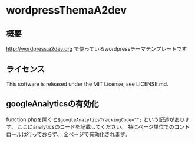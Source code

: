 # wordpressThemaA2dev

## 概要

http://wordpress.a2dev.org で使っているwordpressテーマテンプレートです

## ライセンス

This software is released under the MIT License, see LICENSE.md.

## googleAnalyticsの有効化

function.phpを開くと`$googleAnalyticsTrackingCode="";`
という記述があります。
ここにanalyticsのコードを記載してください。
特にページ単位でのコントロールは行っておらず、
全ページで有効化されます。




